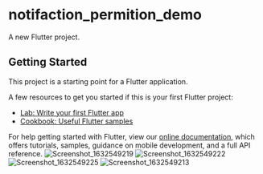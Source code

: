 # notifaction_permition_demo

A new Flutter project.

## Getting Started

This project is a starting point for a Flutter application.

A few resources to get you started if this is your first Flutter project:

- [Lab: Write your first Flutter app](https://flutter.dev/docs/get-started/codelab)
- [Cookbook: Useful Flutter samples](https://flutter.dev/docs/cookbook)

For help getting started with Flutter, view our
[online documentation](https://flutter.dev/docs), which offers tutorials,
samples, guidance on mobile development, and a full API reference.
![Screenshot_1632549219](https://user-images.githubusercontent.com/76934359/134760276-7b88eaa5-f9b9-4ce4-9433-660a47f24c1b.png)
![Screenshot_1632549222](https://user-images.githubusercontent.com/76934359/134760277-d46eca32-5c7e-4a8f-a39c-2338545caf4d.png)
![Screenshot_1632549225](https://user-images.githubusercontent.com/76934359/134760279-27d70a4a-931e-49e1-98c1-fc966a4497dc.png)
![Screenshot_1632549213](https://user-images.githubusercontent.com/76934359/134760280-a13e5fc0-06d0-45e4-909c-88e5accebc66.png)
